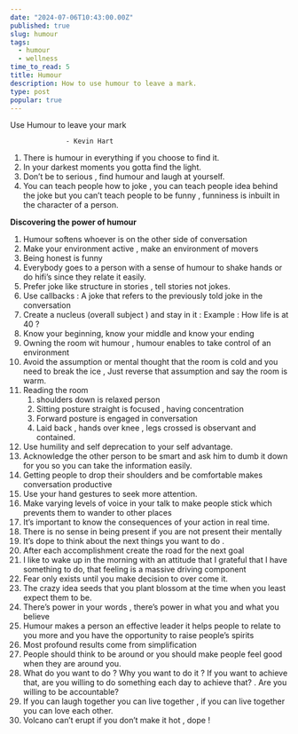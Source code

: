 ```yaml
---
date: "2024-07-06T10:43:00.00Z"
published: true
slug: humour
tags:
  - humour
  - wellness
time_to_read: 5
title: Humour
description: How to use humour to leave a mark.
type: post
popular: true
---
```


Use Humour to leave your mark

                  - Kevin Hart

1. There is humour in everything if you choose to find it.
2. In your darkest moments you gotta find the light.
3. Don’t be to serious , find humour and laugh at yourself.
4. You can teach people how to joke , you can teach people idea behind the joke but you can’t teach people to be funny , funniness is inbuilt in the character of a person.

**Discovering the power of humour**

1. Humour softens whoever is on the other side of conversation 
2. Make your environment active , make an environment of movers
3. Being honest is funny
4. Everybody goes to a person with a sense of humour to shake hands or do hifi’s since they relate it easily.
5. Prefer joke like structure in stories , tell stories not jokes.
6. Use callbacks : A joke that refers to the previously told joke in the conversation 
7. Create a nucleus (overall subject ) and stay in it : Example : How life is at 40 ?
8. Know your beginning, know your middle and know your ending 
9. Owning the room wit humour , humour enables to take control of an environment 
10. Avoid the assumption or mental thought that the room is cold and you need to break the ice , Just reverse that assumption and say the room is warm.
11. Reading the room
    1. shoulders down is relaxed person
    2. Sitting posture straight is focused , having concentration 
    3. Forward posture is engaged in conversation 
    4. Laid back , hands over knee , legs crossed is observant and contained.
12. Use humility and self deprecation to your self advantage.
13. Acknowledge the other person to be smart and ask him to dumb it down for you so you can take the information easily.
14. Getting people to drop their shoulders and be comfortable makes conversation productive 
15. Use your hand gestures to seek more attention.
16. Make varying levels of voice in your talk to make people stick which prevents them to wander to other places
17. It’s important to know the consequences of your action in real time.
18. There is no sense in being present if you are not present their mentally 
19. It’s dope to think about the next things you want to do .
20. After each accomplishment create the road for the next goal
21. I like to wake up in the morning with an attitude that I grateful that I have something to do, that feeling is a massive driving component 
22. Fear only exists until you make decision to over come it.
23. The crazy idea seeds that you plant blossom at the time when you least expect them to be.
24. There’s power in your words , there’s power in what you and what you believe 
25. Humour makes a person an effective leader it helps people to relate to you more and you have the opportunity to raise people’s spirits 
26. Most profound results come from simplification 
27. People should think to be around or you should make people feel good when they are around you.
28. What do you want to do ? Why you want to do it ? If you want to achieve that,  are you willing to do something each day to achieve that? . Are you willing to be accountable?
29. If you can laugh together you can live together , if you can live together you can love each other.
30. Volcano can’t erupt if you don’t make it hot , dope !